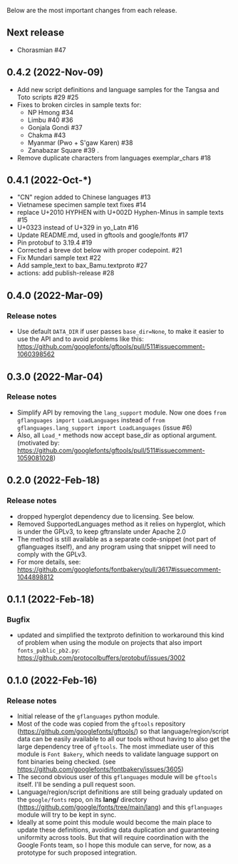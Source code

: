 Below are the most important changes from each release.

## Next release
- Chorasmian #47

## 0.4.2 (2022-Nov-09)
- Add new script definitions and language samples for the Tangsa and Toto scripts #29 #25
- Fixes to broken circles in sample texts for: 
    -  NP Hmong #34
    -  Limbu #40 #36
    -  Gonjala Gondi #37
    -  Chakma #43
    -  Myanmar (Pwo + S'gaw Karen) #38
    -  Zanabazar Square #39 .
- Remove duplicate characters from languages exemplar_chars #18

## 0.4.1 (2022-Oct-*)
- "CN" region added to Chinese languages #13
- Vietnamese specimen sample text fixes #14
- replace U+2010 HYPHEN with U+002D Hyphen-Minus in sample texts #15
- U+0323 instead of U+329 in yo_Latn #16
- Update README.md, used in gftools and google/fonts #17
- Pin protobuf to 3.19.4 #19
- Corrected a breve dot below with proper codepoint. #21
- Fix Mundari sample text #22
- Add sample_text to bax_Bamu.textproto #27
- actions: add publish-release #28

## 0.4.0 (2022-Mar-09)
### Release notes
  - Use default `DATA_DIR` if user passes `base_dir=None`, to make it easier to use the API and to avoid problems like this: https://github.com/googlefonts/gftools/pull/511#issuecomment-1060398562


## 0.3.0 (2022-Mar-04)
### Release notes
  - Simplify API by removing the `lang_support` module. Now one does `from gflanguages import LoadLanguages` instead of `from gflanguages.lang_support import LoadLanguages` (issue #6)
  - Also, all `Load_*` methods now accept base_dir as optional argument. (motivated by: https://github.com/googlefonts/gftools/pull/511#issuecomment-1059081028)


## 0.2.0 (2022-Feb-18)
### Release notes
  - dropped hyperglot dependency due to licensing. See below.
  - Removed SupportedLanguages method as it relies on hyperglot, which is under the GPLv3, to keep gftranslate under Apache 2.0
  - The method is still available as a separate code-snippet (not part of gflanguages itself), and any program using that snippet will need to comply with the GPLv3.
  - For more details, see: https://github.com/googlefonts/fontbakery/pull/3617#issuecomment-1044898812


## 0.1.1 (2022-Feb-18)
### Bugfix
  - updated and simplified the textproto definition to workaround this kind of problem when using the module on projects that also import `fonts_public_pb2.py`: https://github.com/protocolbuffers/protobuf/issues/3002


## 0.1.0 (2022-Feb-16)
### Release notes
  - Initial release of the `gflanguages` python module.
  - Most of the code was copied from the `gftools` repository (https://github.com/googlefonts/gftools/) so that language/region/script data can be easily available to all our tools without having to also get the large dependency tree of `gftools`. The most immediate user of this module is `Font Bakery`, which needs to validate language support on font binaries being checked. (see https://github.com/googlefonts/fontbakery/issues/3605)
  - The second obvious user of this `gflanguages` module will be `gftools` itself. I'll be sending a pull request soon.
  - Language/region/script definitions are still being gradualy updated on the `google/fonts` repo, on its **lang/** directory (https://github.com/google/fonts/tree/main/lang) and this `gflanguages` module will try to be kept in sync.
  - Ideally at some point this module would become the main place to update these definitions, avoiding data duplication and guaranteeing uniformity across tools. But that will require coordination with the Google Fonts team, so I hope this module can serve, for now, as a prototype for such proposed integration.
